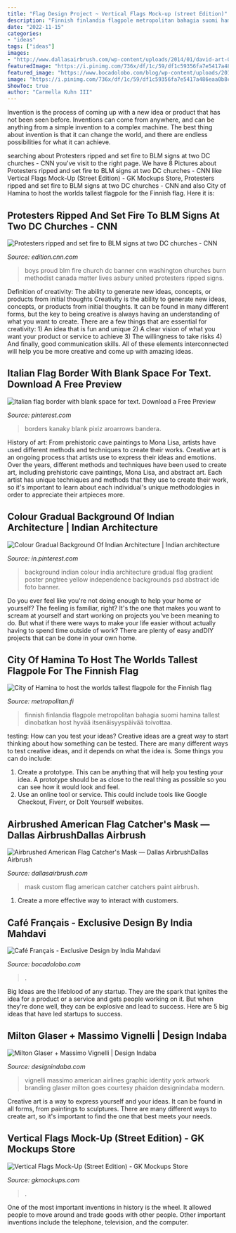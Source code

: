 ```yaml
---
title: "Flag Design Project ~ Vertical Flags Mock-up (street Edition)"
description: "Finnish finlandia flagpole metropolitan bahagia suomi hamina tallest dinobatkan host hyvää itsenäisyyspäivää toivottaa"
date: "2022-11-15"
categories:
- "ideas"
tags: ["ideas"]
images:
- "http://www.dallasairbrush.com/wp-content/uploads/2014/01/david-art-090-900x1280.jpg"
featuredImage: "https://i.pinimg.com/736x/df/1c/59/df1c59356fa7e5417a486eaa0b8ccbd3.jpg"
featured_image: "https://www.bocadolobo.com/blog/wp-content/uploads/2015/10/cafe-francais-exclusive-design-by-india-mahdavi-2.jpg"
image: "https://i.pinimg.com/736x/df/1c/59/df1c59356fa7e5417a486eaa0b8ccbd3.jpg"
ShowToc: true
author: "Carmella Kuhn III"
---
```



Invention is the process of coming up with a new idea or product that has not been seen before. Inventions can come from anywhere, and can be anything from a simple invention to a complex machine. The best thing about invention is that it can change the world, and there are endless possibilities for what it can achieve.

	

		
searching about Protesters ripped and set fire to BLM signs at two DC churches - CNN you've visit to the right page. We have 8 Pictures about Protesters ripped and set fire to BLM signs at two DC churches - CNN like Vertical Flags Mock-Up (Street Edition) - GK Mockups Store, Protesters ripped and set fire to BLM signs at two DC churches - CNN and also City of Hamina to host the worlds tallest flagpole for the Finnish flag. Here it is:
		
    
## Protesters Ripped And Set Fire To BLM Signs At Two DC Churches - CNN

<img loading=lazy src="https://cdn.cnn.com/cnnnext/dam/assets/201214143947-proud-boys-burn-blm-banner-1212-restricted-super-tease.jpg" onerror="this.onerror=null;this.src='https://tse3.mm.bing.net/th?id=OIP.U27HtMNLrb_0bPR6FcPjgwHaEK&amp;pid=15.1';" alt="Protesters ripped and set fire to BLM signs at two DC churches - CNN">

_Source: edition.cnn.com_

>boys proud blm fire church dc banner cnn washington churches burn methodist canada matter lives asbury united protesters ripped signs. 

	

Definition of creativity: The ability to generate new ideas, concepts, or products from initial thoughts
Creativity is the ability to generate new ideas, concepts, or products from initial thoughts. It can be found in many different forms, but the key to being creative is always having an understanding of what you want to create. There are a few things that are essential for creativity: 1) An idea that is fun and unique 2) A clear vision of what you want your product or service to achieve 3) The willingness to take risks 4) And finally, good communication skills. All of these elements interconnected will help you be more creative and come up with amazing ideas.

    
## Italian Flag Border With Blank Space For Text. Download A Free Preview

<img loading=lazy src="https://i.pinimg.com/736x/bf/5e/d0/bf5ed0013476013154d7155e2342824a.jpg" onerror="this.onerror=null;this.src='https://tse4.mm.bing.net/th?id=OIP.oMgdnk1-1dj7U2Ee2DvYXAHaJ_&amp;pid=15.1';" alt="Italian flag border with blank space for text. Download a Free Preview">

_Source: pinterest.com_

>borders kanaky blank pixiz aroarrows bandera. 

	

History of art: From prehistoric cave paintings to Mona Lisa, artists have used different methods and techniques to create their works.
Creative art is an ongoing process that artists use to express their ideas and emotions. Over the years, different methods and techniques have been used to create art, including prehistoric cave paintings, Mona Lisa, and abstract art. Each artist has unique techniques and methods that they use to create their work, so it's important to learn about each individual's unique methodologies in order to appreciate their artpieces more.

    
## Colour Gradual Background Of Indian Architecture | Indian Architecture

<img loading=lazy src="https://i.pinimg.com/736x/df/1c/59/df1c59356fa7e5417a486eaa0b8ccbd3.jpg" onerror="this.onerror=null;this.src='https://tse1.mm.bing.net/th?id=OIP.1EPJar-UgIZspsUwvkyQmgHaKY&amp;pid=15.1';" alt="Colour Gradual Background Of Indian Architecture | Indian architecture">

_Source: in.pinterest.com_

>background indian colour india architecture gradual flag gradient poster pngtree yellow independence backgrounds psd abstract ide foto banner. 

	

Do you ever feel like you're not doing enough to help your home or yourself? The feeling is familiar, right? It's the one that makes you want to scream at yourself and start working on projects you've been meaning to do. But what if there were ways to make your life easier without actually having to spend time outside of work? There are plenty of easy andDIY projects that can be done in your own home.

    
## City Of Hamina To Host The Worlds Tallest Flagpole For The Finnish Flag

<img loading=lazy src="https://metropolitan.fi/files/2018-03/finnish-flag.jpg" onerror="this.onerror=null;this.src='https://tse1.mm.bing.net/th?id=OIP.AsBe-EXowke3xq2NBRq98wHaE8&amp;pid=15.1';" alt="City of Hamina to host the worlds tallest flagpole for the Finnish flag">

_Source: metropolitan.fi_

>finnish finlandia flagpole metropolitan bahagia suomi hamina tallest dinobatkan host hyvää itsenäisyyspäivää toivottaa. 

	

testing: How can you test your ideas?
Creative ideas are a great way to start thinking about how something can be tested. There are many different ways to test creative ideas, and it depends on what the idea is. Some things you can do include:
1. Create a prototype. This can be anything that will help you testing your idea. A prototype should be as close to the real thing as possible so you can see how it would look and feel.
2. Use an online tool or service. This could include tools like Google Checkout, Fiverr, or DoIt Yourself websites.

    
## Airbrushed American Flag Catcher&#039;s Mask — Dallas AirbrushDallas Airbrush

<img loading=lazy src="http://www.dallasairbrush.com/wp-content/uploads/2014/01/david-art-090-900x1280.jpg" onerror="this.onerror=null;this.src='https://tse2.mm.bing.net/th?id=OIP.rkctccEB2DdU6uIWlyRvugHaKi&amp;pid=15.1';" alt="Airbrushed American Flag Catcher&#039;s Mask — Dallas AirbrushDallas Airbrush">

_Source: dallasairbrush.com_

>mask custom flag american catcher catchers paint airbrush. 

	

1. Create a more effective way to interact with customers.

    
## Café Français - Exclusive Design By India Mahdavi

<img loading=lazy src="https://www.bocadolobo.com/blog/wp-content/uploads/2015/10/cafe-francais-exclusive-design-by-india-mahdavi-2.jpg" onerror="this.onerror=null;this.src='https://tse2.mm.bing.net/th?id=OIP.nSi7TqUTLolQUYhz0UXIWgHaLH&amp;pid=15.1';" alt="Café Français - Exclusive Design by India Mahdavi">

_Source: bocadolobo.com_

>. 

	

Big Ideas are the lifeblood of any startup. They are the spark that ignites the idea for a product or a service and gets people working on it. But when they're done well, they can be explosive and lead to success. Here are 5 big ideas that have led startups to success.

    
## Milton Glaser + Massimo Vignelli | Design Indaba

<img loading=lazy src="http://www.designindaba.com/sites/default/files/galleries-news/American-Airlines.jpg" onerror="this.onerror=null;this.src='https://tse2.mm.bing.net/th?id=OIP.CFaZ6tngfVZ4v4lh3bIFPAHaGb&amp;pid=15.1';" alt="Milton Glaser + Massimo Vignelli | Design Indaba">

_Source: designindaba.com_

>vignelli massimo american airlines graphic identity york artwork branding glaser milton goes courtesy phaidon designindaba modern. 

	

Creative art is a way to express yourself and your ideas. It can be found in all forms, from paintings to sculptures. There are many different ways to create art, so it's important to find the one that best meets your needs.

    
## Vertical Flags Mock-Up (Street Edition) - GK Mockups Store

<img loading=lazy src="https://gkmockups.com/wp-content/uploads/2019/01/Vertical-Flag-Mock-up-Street-Edition-6.jpg" onerror="this.onerror=null;this.src='https://tse3.mm.bing.net/th?id=OIP.cRkyqMRyBEtY3owyEGqLYQHaE8&amp;pid=15.1';" alt="Vertical Flags Mock-Up (Street Edition) - GK Mockups Store">

_Source: gkmockups.com_

>. 

	

One of the most important inventions in history is the wheel. It allowed people to move around and trade goods with other people. Other important inventions include the telephone, television, and the computer.

